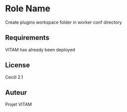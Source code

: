 Role Name
=========

Create plugins workspace folder in worker conf directory

Requirements
------------

VITAM has already been deployed

License
-------

Cecill 2.1

Auteur
------

Projet VITAM
